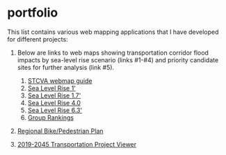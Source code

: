 # portfolio

This list contains various web mapping applications that I have developed for different projects:


1. Below are links to web maps showing transportation corridor flood impacts by sea-level rise scenario (links #1-#4) and priority candidate sites for further analysis (link #5).
   1. [STCVA webmap guide](http://www.therpc.org/download_file/view/2571/447)
   2. [Sea Level Rise 1'](https://rpc-nh.maps.arcgis.com/apps/mapviewer/index.html?webmap=96b39853cbde4672ba770a851916d88c)
   3. [Sea Level Rise 1.7'](https://rpc-nh.maps.arcgis.com/apps/mapviewer/index.html?webmap=1a3f435ffad84ced96e8d86d508dbac4)
   4. [Sea Level Rise 4.0](https://rpc-nh.maps.arcgis.com/apps/mapviewer/index.html?webmap=de63560785f04f2dbdb2ed789fc53a57)
   5. [Sea Level Rise 6.3'](https://rpc-nh.maps.arcgis.com/apps/mapviewer/index.html?webmap=9cc9bfcb7c8f4e178585ad5acf44442a)
   6. [Group Rankings](https://rpc-nh.maps.arcgis.com/apps/mapviewer/index.html?webmap=f3e75b9eb083423e8c29f1130611bfe4)
    
2. [Regional Bike/Pedestrian Plan](https://rpc-nh.maps.arcgis.com/apps/MapSeries/index.html?appid=ae332ffbef9743fbbaea614131ae905a)

3. [2019-2045 Transportation Project Viewer](https://rpc-nh.maps.arcgis.com/apps/webappviewer/index.html?id=451d2bee6f1548ebbf32edee1df2f84b)
